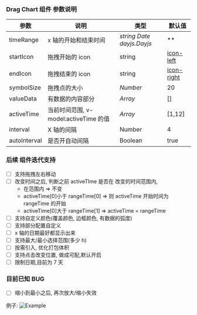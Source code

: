 ### Drag Chart 组件 参数说明

| 参数         | 说明                                  | 类型                          | 默认值                                                                      |
| ------------ | ------------------------------------- | ----------------------------- | --------------------------------------------------------------------------- |
| timeRange    | x 轴的开始和结束时间                  | _string_ _Date_ _dayjs.Dayjs_ | \*\*                                                                        |
| startIcon    | 拖拽开始的 icon                       | string                        | [icon-left](https://img.icons8.com/material-outlined/24/000000/left2.png)   |
| endIcon      | 拖拽结束的 icon                       | string                        | [icon-right](https://img.icons8.com/material-outlined/24/000000/right2.png) |
| symbolSize   | 拖拽点的大小                          | _Number_                      | 20                                                                          |
| valueData    | 有数据的内容部分                      | _Array_                       | []                                                                          |
| activeTime   | 当前时间范围, v-model:activeTime 的值 | _Array_                       | [1,12]                                                                      |
| interval     | X 轴的间隔                            | Number                        | 4                                                                           |
| autoInterval | 是否开自动间隔                        | Boolean                       | true                                                                        |

### 后续 组件迭代支持

- [ ] 支持拖拽左右移动
- [ ] 改变时间之后, 判断之前 activeTIme 是否在 改变的时间范围内,
  - 在范围内 => 不变
  - activeTime[0]小于 rangeTime[0] => 则 activeTime 开始时间为 rangeTime 的开始
  - activeTime[0]大于 rangeTime[1] => activeTime = rangeTime
- [ ] 支持自定义颜色(覆盖颜色, 边框颜色, 有数据的弧度)
- [ ] 支持部分配置自定义
- [ ] x 轴的日期最好都显示出来
- [ ] 支持最大/最小选择范围(多少 h)
- [ ] 按需引入, 优化打包体积
- [ ] 支持点击改变位置, 做成可配,默认开启
- [ ] 限制日期,目前为 7 天

### 目前已知 BUG

- [ ] 缩小到最小之后, 再次放大/缩小失效

例子:
![Example](https://i.imgur.com/YOUR_IMAGE_ID.png)

<!--
备选方案：
- GitHub: https://raw.githubusercontent.com/YOUR_USERNAME/YOUR_REPO_NAME/main/image.png
- jsDelivr: https://cdn.jsdelivr.net/gh/YOUR_USERNAME/YOUR_REPO_NAME/image.png
-->

<!--

发布npm 包
参考: https://juejin.cn/post/7407637717206106163

pnpm create vite npm-package --template vue
在src\components文件创建文件夹button添加index.vue的文件, 封装我们要使用的组件
在src\components文件夹下新建index.js用于导出组件
在src\main.js注册组件 .use(DragChart)
在App.vue中使用此组件
在package.json中添加以下内容:
```json
{
  "name": "npm-package",
  "version": "1.0.0",
  "description": "A Vue component package",
  "main": "dist/index.js",
  "scripts": {
    "build": "vite build",
    "publish": "npm publish"
  },
  "dependencies": {
    "vue": "^3.0.0"
  },
  "devDependencies": {
    "@vitejs/plugin-vue": "^2.0.0",
    "vite": "^2.0.0"
  }
}
```
在根目录下创建 README.md 文件, 添加组件的使用说明和参数说明
npm run build
npm publish
每次发布修改 package.json 的 version 字段

 -->
